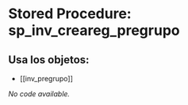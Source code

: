 # Stored Procedure: sp_inv_creareg_pregrupo

## Usa los objetos:
- [[inv_pregrupo]]

*No code available.*
